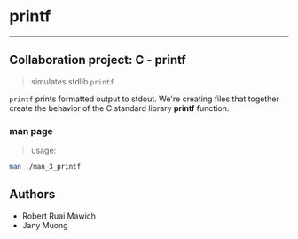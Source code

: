 # printf
---

## Collaboration project: **C - printf**

> simulates stdlib ```printf```

```printf``` prints formatted output to stdout.
We're creating files that together create the behavior of the C standard library **printf** function.

### **man page**
> usage:
```bash
man ./man_3_printf
```

## Authors
- Robert Ruai Mawich
- Jany Muong
